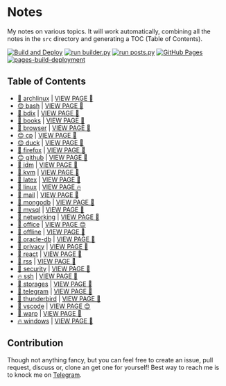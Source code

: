 # Notes

My notes on various topics. It will work automatically, combining all the notes in the `src` directory and generating a TOC (Table of Contents).

[![Build and Deploy](https://github.com/SharafatKarim/notes/actions/workflows/action.yml/badge.svg)](https://github.com/SharafatKarim/notes/actions/workflows/action.yml)
[![run builder.py](https://github.com/SharafatKarim/notes/actions/workflows/action.yml/badge.svg)](https://github.com/SharafatKarim/notes/actions/workflows/action.yml)
[![run posts.py](https://github.com/SharafatKarim/notes/actions/workflows/posts.yml/badge.svg)](https://github.com/SharafatKarim/notes/actions/workflows/posts.yml)
[![GitHub Pages](https://github.com/SharafatKarim/notes/actions/workflows/gh-pages.yml/badge.svg)](https://github.com/SharafatKarim/notes/actions/workflows/gh-pages.yml)
[![pages-build-deployment](https://github.com/SharafatKarim/notes/actions/workflows/pages/pages-build-deployment/badge.svg)](https://github.com/SharafatKarim/notes/actions/workflows/pages/pages-build-deployment)


## Table of Contents

- [🎉 archlinux](src/archlinux.md) | <a href='https://sharafat.is-a.dev/notes/archlinux' target='_blank'>VIEW PAGE 🎉</a>
- [😊 bash](src/bash.md) | <a href='https://sharafat.is-a.dev/notes/bash' target='_blank'>VIEW PAGE 🍕</a>
- [👾 bdix](src/bdix.md) | <a href='https://sharafat.is-a.dev/notes/bdix' target='_blank'>VIEW PAGE 🌟</a>
- [🍕 books](src/books.md) | <a href='https://sharafat.is-a.dev/notes/books' target='_blank'>VIEW PAGE 🎸</a>
- [🌈 browser](src/browser.md) | <a href='https://sharafat.is-a.dev/notes/browser' target='_blank'>VIEW PAGE 👾</a>
- [😊 cp](src/cp.md) | <a href='https://sharafat.is-a.dev/notes/cp' target='_blank'>VIEW PAGE 👾</a>
- [😊 duck](src/duck.md) | <a href='https://sharafat.is-a.dev/notes/duck' target='_blank'>VIEW PAGE 🌟</a>
- [🎉 firefox](src/firefox.md) | <a href='https://sharafat.is-a.dev/notes/firefox' target='_blank'>VIEW PAGE 🤖</a>
- [😊 github](src/github.md) | <a href='https://sharafat.is-a.dev/notes/github' target='_blank'>VIEW PAGE 🍕</a>
- [🎸 idm](src/idm.md) | <a href='https://sharafat.is-a.dev/notes/idm' target='_blank'>VIEW PAGE 🎸</a>
- [🌈 kvm](src/kvm.md) | <a href='https://sharafat.is-a.dev/notes/kvm' target='_blank'>VIEW PAGE 🍕</a>
- [🎸 latex](src/latex.md) | <a href='https://sharafat.is-a.dev/notes/latex' target='_blank'>VIEW PAGE 🎉</a>
- [🌈 linux](src/linux.md) | <a href='https://sharafat.is-a.dev/notes/linux' target='_blank'>VIEW PAGE 🔥</a>
- [👾 mail](src/mail.md) | <a href='https://sharafat.is-a.dev/notes/mail' target='_blank'>VIEW PAGE 🌟</a>
- [👾 mongodb](src/mongodb.md) | <a href='https://sharafat.is-a.dev/notes/mongodb' target='_blank'>VIEW PAGE 🎉</a>
- [🌟 mysql](src/mysql.md) | <a href='https://sharafat.is-a.dev/notes/mysql' target='_blank'>VIEW PAGE 🌟</a>
- [🌟 networking](src/networking.md) | <a href='https://sharafat.is-a.dev/notes/networking' target='_blank'>VIEW PAGE 🎉</a>
- [🌟 office](src/office.md) | <a href='https://sharafat.is-a.dev/notes/office' target='_blank'>VIEW PAGE 😊</a>
- [🤖 offline](src/offline.md) | <a href='https://sharafat.is-a.dev/notes/offline' target='_blank'>VIEW PAGE 👾</a>
- [🎉 oracle-db](src/oracle-db.md) | <a href='https://sharafat.is-a.dev/notes/oracle-db' target='_blank'>VIEW PAGE 👾</a>
- [🤖 privacy](src/privacy.md) | <a href='https://sharafat.is-a.dev/notes/privacy' target='_blank'>VIEW PAGE 🚀</a>
- [🎸 react](src/react.md) | <a href='https://sharafat.is-a.dev/notes/react' target='_blank'>VIEW PAGE 🍕</a>
- [🎸 rss](src/rss.md) | <a href='https://sharafat.is-a.dev/notes/rss' target='_blank'>VIEW PAGE 🌟</a>
- [🌈 security](src/security.md) | <a href='https://sharafat.is-a.dev/notes/security' target='_blank'>VIEW PAGE 🎸</a>
- [🔥 ssh](src/ssh.md) | <a href='https://sharafat.is-a.dev/notes/ssh' target='_blank'>VIEW PAGE 🎉</a>
- [🌟 storages](src/storages.md) | <a href='https://sharafat.is-a.dev/notes/storages' target='_blank'>VIEW PAGE 🚀</a>
- [🚀 telegram](src/telegram.md) | <a href='https://sharafat.is-a.dev/notes/telegram' target='_blank'>VIEW PAGE 🍕</a>
- [🎸 thunderbird](src/thunderbird.md) | <a href='https://sharafat.is-a.dev/notes/thunderbird' target='_blank'>VIEW PAGE 🌟</a>
- [🤖 vscode](src/vscode.md) | <a href='https://sharafat.is-a.dev/notes/vscode' target='_blank'>VIEW PAGE 😊</a>
- [🤖 warp](src/warp.md) | <a href='https://sharafat.is-a.dev/notes/warp' target='_blank'>VIEW PAGE 🤖</a>
- [🔥 windows](src/windows.md) | <a href='https://sharafat.is-a.dev/notes/windows' target='_blank'>VIEW PAGE 👾</a>

## Contribution

Though not anything fancy, but you can feel free to create an issue, pull request, discuss or, clone an get one for yourself!
Best way to reach me is to knock me on [Telegram](https://t.me/SharafatKarim).

